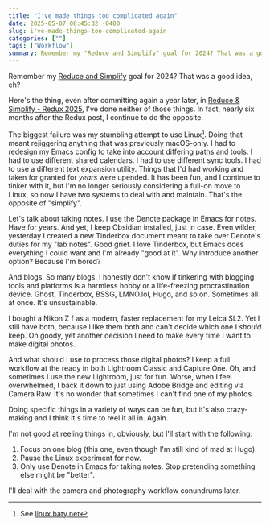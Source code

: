 ```yaml
---
title: "I've made things too complicated again"
date: 2025-05-07 08:45:32 -0400
slug: i've-made-things-too-complicated-again
categories: [""]
tags: ["Workflow"]
summary: Remember my "Reduce and Simplify" goal for 2024? That was a good idea, eh?
---
```


Remember my [Reduce and Simplify](https://baty.net/journal/2023/12/31/reduce-and-simplify/) goal for 2024? That was a good idea, eh?

Here's the thing, even after committing again a year later, in [Reduce & Simplify - Redux 2025](/posts/2024/12/reduce-simplify-redux-2025/), I've done neither of those things. In fact, nearly six months after the Redux post, I continue to do the opposite.

The biggest failure was my stumbling attempt to use Linux[^1]. Doing that meant rejiggering anything that was previously macOS-only. I had to redesign my Emacs config to take into account differing paths and tools. I had to use different shared calendars. I had to use different sync tools. I had to use a different text expansion utility. Things that I'd had working and taken for granted for _years_ were upended. It has been fun, and I continue to tinker with it, but I'm no longer seriously considering a full-on move to Linux, so now I have two systems to deal with and maintain. That's the opposite of "simplify".

Let's talk about taking notes. I use the Denote package in Emacs for notes. Have for years. And yet, I keep Obsidian installed, just in case. Even wilder, yesterday I created a new Tinderbox document meant to take over Denote's duties for my "lab notes". Good grief. I love Tinderbox, but Emacs does everything I could want and I'm already "good at it". Why introduce another option? Because I'm bored?

And blogs. So many blogs. I honestly don't know if tinkering with blogging tools and platforms is a harmless hobby or a life-freezing procrastination device. Ghost, Tinderbox, BSSG, LMNO.lol, Hugo, and so on. Sometimes all at once. It's unsustainable.

I bought a Nikon Z f as a modern, faster replacement for my Leica SL2. Yet I still have both, because I like them both and can't decide which one I _should_ keep. Oh goody, yet another decision I need to make every time I want to make digital photos.

And what should I use to process those digital photos? I keep a full workflow at the ready in both Lightroom Classic and Capture One. Oh, and sometimes I use the new Lightroom, just for fun. Worse, when I feel overwhelmed, I back it down to just using Adobe Bridge and editing via Camera Raw. It's no wonder that sometimes I can't find one of my photos.

Doing specific things in a variety of ways can be fun, but it's also crazy-making and I think it's time to reel it all in. Again.

I'm not good at reeling things in, obviously, but I'll start with the following:

1. Focus on one blog (this one, even though I'm still kind of mad at Hugo).
2. Pause the Linux experiment for now.
3. Only use Denote in Emacs for taking notes. Stop pretending something else might be "better".

I'll deal with the camera and photography workflow conundrums later.

[^1]: See [linux.baty.net](https://linux.baty.net)
